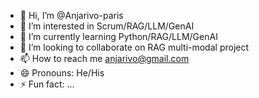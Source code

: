 - 👋 Hi, I’m @Anjarivo-paris
- 👀 I’m interested in Scrum/RAG/LLM/GenAI
- 🌱 I’m currently learning Python/RAG/LLM/GenAI
- 💞️ I’m looking to collaborate on RAG multi-modal project
- 📫 How to reach me anjarivo@gmail.com
- 😄 Pronouns: He/His
- ⚡ Fun fact: ...

<!---
Anjarivo-paris/Anjarivo-paris is a ✨ special ✨ repository because its `README.md` (this file) appears on your GitHub profile.
You can click the Preview link to take a look at your changes.
--->
